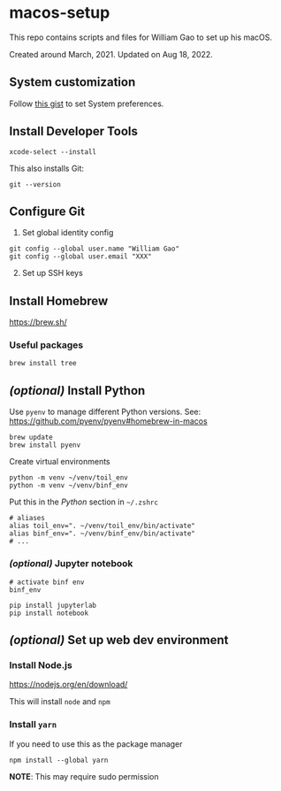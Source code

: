 # macos-setup

This repo contains scripts and files for William Gao to set up his macOS.


Created around March, 2021. Updated on Aug 18, 2022.


## System customization

Follow [this gist](https://gist.github.com/w-gao/ce9b03298e918c6d2e2e3d151aff2e90) to set System preferences.


## Install Developer Tools

```shell
xcode-select --install
```

This also installs Git:

```shell
git --version
```

## Configure Git

1. Set global identity config

```shell
git config --global user.name "William Gao"
git config --global user.email "XXX"
```

2. Set up SSH keys


## Install Homebrew

https://brew.sh/


### Useful packages

```shell
brew install tree

```


## _(optional)_ Install Python

Use `pyenv` to manage different Python versions. See: https://github.com/pyenv/pyenv#homebrew-in-macos

```shell
brew update
brew install pyenv
```

Create virtual environments

```shell
python -m venv ~/venv/toil_env
python -m venv ~/venv/binf_env
```


Put this in the *Python* section in `~/.zshrc`

```shell
# aliases
alias toil_env=". ~/venv/toil_env/bin/activate"
alias binf_env=". ~/venv/binf_env/bin/activate"
# ...
```


### _(optional)_ Jupyter notebook

```
# activate binf env
binf_env

pip install jupyterlab
pip install notebook
```

## _(optional)_ Set up web dev environment

### Install Node.js

https://nodejs.org/en/download/

This will install `node` and `npm`

### Install `yarn`

If you need to use this as the package manager

```shell
npm install --global yarn
```

**NOTE**: This may require sudo permission


